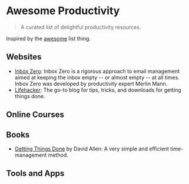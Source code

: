 # Awesome Productivity
> A curated list of delightful productivity resources.

Inspired by the [awesome](https://github.com/sindresorhus/awesome) list thing.

## Websites
- [Inbox Zero](http://www.43folders.com/izero): Inbox Zero is a rigorous approach to email management aimed at keeping the inbox empty -- or almost empty -- at all times. Inbox Zero was developed by productivity expert Merlin Mann.
- [Lifehacker](http://lifehacker.com/): The go-to blog for tips, tricks, and downloads for getting things done.

## Online Courses

## Books

- [Getting Things Done](https://gettingthingsdone.com/store/product.php?productid=17035&cat=3&page) by David Allen: A very simple and efficient time-management method.

## Tools and Apps
